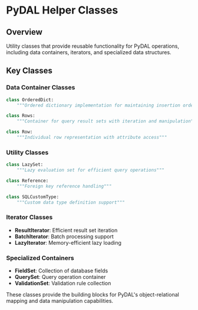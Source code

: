 # PyDAL Helper Classes

## Overview
Utility classes that provide reusable functionality for PyDAL operations, including data containers, iterators, and specialized data structures.

## Key Classes

### Data Container Classes
```python
class OrderedDict:
    """Ordered dictionary implementation for maintaining insertion order"""

class Rows:
    """Container for query result sets with iteration and manipulation"""

class Row:
    """Individual row representation with attribute access"""
```

### Utility Classes
```python
class LazySet:
    """Lazy evaluation set for efficient query operations"""

class Reference:
    """Foreign key reference handling"""

class SQLCustomType:
    """Custom data type definition support"""
```

### Iterator Classes
- **ResultIterator**: Efficient result set iteration
- **BatchIterator**: Batch processing support
- **LazyIterator**: Memory-efficient lazy loading

### Specialized Containers
- **FieldSet**: Collection of database fields
- **QuerySet**: Query operation container
- **ValidationSet**: Validation rule collection

These classes provide the building blocks for PyDAL's object-relational mapping and data manipulation capabilities.